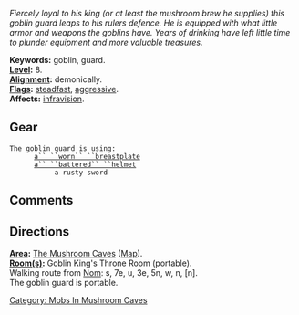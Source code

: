 *Fiercely loyal to his king (or at least the mushroom brew he supplies)
this goblin guard leaps to his rulers defence. He is equipped with what
little armor and weapons the goblins have. Years of drinking have left
little time to plunder equipment and more valuable treasures.*

**Keywords:** goblin, guard.  
**[Level](Level "wikilink"):** 8.  
**[Alignment](Alignment "wikilink"):** demonically.  
**[Flags](:Category:_Mob_Types "wikilink"):**
[steadfast](Sentinel_Mobs "wikilink"),
[aggressive](Aggressive_Mobs "wikilink").  
**Affects:** [infravision](Infravision "wikilink").  

## Gear

`The goblin guard is using:`  
<worn on body>`      `[`a`` ``worn`` ``breastplate`](Worn_Breastplate "wikilink")  
<worn on head>`      `[`a`` ``battered`` ``helmet`](Battered_Helmet "wikilink")  
<wielded>`           a rusty sword`

## Comments

## Directions

**[Area](:Category:_Areas "wikilink"):** [The Mushroom
Caves](:Category:_Mushroom_Caves "wikilink")
([Map](Mushroom_Caves_Map "wikilink")).  
**[Room(s)](:Category:_Rooms "wikilink"):** Goblin King's Throne Room
(portable).  
Walking route from [Nom](Nom "wikilink"): s, 7e, u, 3e, 5n, w, n,
\[n\].  
The goblin guard is portable.  

[Category: Mobs In Mushroom
Caves](Category:_Mobs_In_Mushroom_Caves "wikilink")
